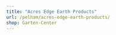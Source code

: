 ```yaml
---
title: "Acres Edge Earth Products"
url: /pelham/acres-edge-earth-products/
shop: Garten-Center
---
```

